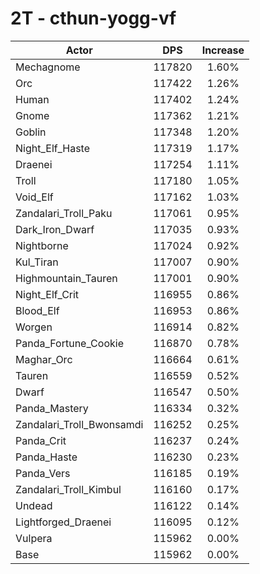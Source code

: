 # 2T - cthun-yogg-vf
| Actor | DPS | Increase |
|---|:---:|:---:|
|Mechagnome|117820|1.60%|
|Orc|117422|1.26%|
|Human|117402|1.24%|
|Gnome|117362|1.21%|
|Goblin|117348|1.20%|
|Night_Elf_Haste|117319|1.17%|
|Draenei|117254|1.11%|
|Troll|117180|1.05%|
|Void_Elf|117162|1.03%|
|Zandalari_Troll_Paku|117061|0.95%|
|Dark_Iron_Dwarf|117035|0.93%|
|Nightborne|117024|0.92%|
|Kul_Tiran|117007|0.90%|
|Highmountain_Tauren|117001|0.90%|
|Night_Elf_Crit|116955|0.86%|
|Blood_Elf|116953|0.86%|
|Worgen|116914|0.82%|
|Panda_Fortune_Cookie|116870|0.78%|
|Maghar_Orc|116664|0.61%|
|Tauren|116559|0.52%|
|Dwarf|116547|0.50%|
|Panda_Mastery|116334|0.32%|
|Zandalari_Troll_Bwonsamdi|116252|0.25%|
|Panda_Crit|116237|0.24%|
|Panda_Haste|116230|0.23%|
|Panda_Vers|116185|0.19%|
|Zandalari_Troll_Kimbul|116160|0.17%|
|Undead|116122|0.14%|
|Lightforged_Draenei|116095|0.12%|
|Vulpera|115962|0.00%|
|Base|115962|0.00%|
